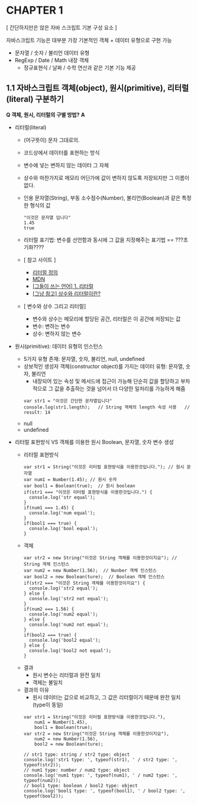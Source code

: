 # CHAPTER 1
[ 간단하지만은 않은 자바 스크립트 기본 구성 요소 ]

자바스크립트 기능은 대부분 가장 기본적인 객체 + 데이터 유형으로 구현 가능
 - 문자열 / 숫자 / 불리언 데이터 유형
 - RegExp / Date / Math 내장 객체
   - 정규표현식 / 날짜 / 수학 연산과 같은 기본 기능 제공

## 1.1 자바스크립트 객체(object), 원시(primitive), 리터럴(literal) 구분하기
**Q 객체, 원시, 리터럴의 구별 방법?**
**A** 
* 리터럴(literal)
  * (어구뜻이) 문자 그대로의.
  * 코드상에서 데이터를 표현하는 방식
  * 변수에 넣는 변하지 않는 데이터 그 자체
  * 상수와 마찬가지로 메모리 어딘가에 값이 변하지 않도록 저장되지만 그 이름이 없다.
  * 인용 문자열(String), 부동 소수점수(Number), 불리언(Boolean)과 같은 특정한 형식의 값
    ```
    "이것은 문자열 입니다"
    1.45
    true
    ```
  * 리터럴 표기법: 변수를 선언함과 동시에 그 값을 지정해주는 표기법 == ???초기화????
  * [ 참고 사이트 ]
    * [리터럴 정의](https://ko.wikipedia.org/wiki/%EB%A6%AC%ED%84%B0%EB%9F%B4)
    * [MDN](https://developer.mozilla.org/ko/docs/Web/JavaScript/Guide/Obsolete_Pages/Core_JavaScript_1.5_Guide/Literals)
    * [[그들이 쓰는 언어] 1. 리터럴](https://asfirstalways.tistory.com/21)
    * [[그냥 참고] 상수와 리터럴이란?](https://mommoo.tistory.com/14)

  * [ 변수와 상수 그리고 리터럴]
    * 변수와 상수는 메모리에 할당된 공간, 리터럴은 이 공간에 저장되는 값
    * 변수: 변하는 변수
    * 상수: 변하지 않는 변수



* 원시(primitive): 데이터 유형의 인스턴스
  * 5가지 유형 존재: 문자열, 숫자, 불리언, null, undefined
  * 상보적인 생성자 객체(constructor object)를 가지는 데이터 유형: 문자열, 숫자, 불리언
    * 내장되어 있는 속성 및 메서드에 접근이 가능해 단순히 값을 할당하고 부차적으로 그 값을 추출하는 것을 넘어서 더 다양한 일처리를 가능하게 해줌
    ```
    var str1 = "이것은 간단한 문자열입니다"
    console.log(str1.length);   // String 객체의 length 속성 사용   // result: 14
    ```
  *  null
  *  undefined

* 리터럴 표현방식 VS 객체를 이용한 원시 Boolean, 문자열, 숫자 변수 생성
  * 리터럴 표현방식
    ```
    var str1 = String("이것은 리터럴 표현방식을 이용한것입니다."); // 원시 문자열
    var num1 = Number(1.45); // 원시 숫자
    var bool1 = Boolean(true);  // 원시 boolean
    if(str1 === "이것은 리터럴 표현방식을 이용한것입니다.") {
      console.log('str equal');
    }
    if(num1 === 1.45) {
      console.log('num equal');
    }
    if(bool1 === true) {
      console.log('bool equal');
    }
    ```
  * 객체
    ```
    var str2 = new String("이것은 String 객체를 이용한것이지요"); // String 객체 인스턴스
    var num2 = new Number(1.56);  // Nunber 객체 인스턴스
    var bool2 = new Boolean(ture);  // Boolean 객체 인스턴스
    if(str2 === "이것은 String 객체를 이용한것이지요") {
      console.log('str2 equal');
    } else {
      console.log('str2 not equal');
    }
    if(num2 === 1.56) {
      console.log('num2 equal');
    } else {
      console.log('num2 not equal');
    }
    if(bool2 === true) {
      console.log('bool2 equal');
    } else {
      console.log('bool2 not equal');
    }
    ```
  * 결과
    * 원시 변수는 리터럴과 완전 일치
    * 객체는 불일치
  * 결과의 이유
    * 원시 데이터는 값으로 비교하고, 그 값은 리터럴이기 때문에 완전 일치 (type이 동일)
    ```
    var str1 = String("이것은 리터럴 표현방식을 이용한것입니다."),
        num1 = Number(1.45),
        bool1 = Boolean(true);
    var str2 = new String("이것은 String 객체를 이용한것이지요"),
        num2 = new Number(1.56),
        bool2 = new Boolean(ture);
    
    // str1 type: string / str2 type: object
    console.log('str1 type: ', typeof(str1), ' / str2 type: ', typeof(str2));
    // num1 type: number / num2 type: object
    console.log('num1 type: ', typeof(num1), ' / num2 type: ', typeof(num2));
    // bool1 type: boolean / bool2 type: object
    console.log('bool1 type: ', typeof(bool1), ' / bool2 type: ', typeof(bool2));
    ```
